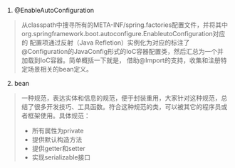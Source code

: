 1. @EnableAutoConfiguration
>从classpath中搜寻所有的META-INF/spring.factories配置文件，并将其中org.springframework.boot.autoconfigure.EnableutoConfiguration对应的
配置项通过反射（Java Refletion）实例化为对应的标注了@Configuration的JavaConfig形式的IoC容器配置类，然后汇总为一个并加载到IoC容器。简单概括一下就是，
借助@Import的支持，收集和注册特定场景相关的bean定义。
2. bean   
> 一种规范，表达实体和信息的规范，便于封装重用，大家针对这种规范，总结了很多开发技巧、工具函数。符合这种规范的类，可以被其它的程序员或者框架使用。具体规范：  
>* 所有属性为private
>* 提供默认构造方法
>* 提供getter和setter
>* 实现serializable接口
